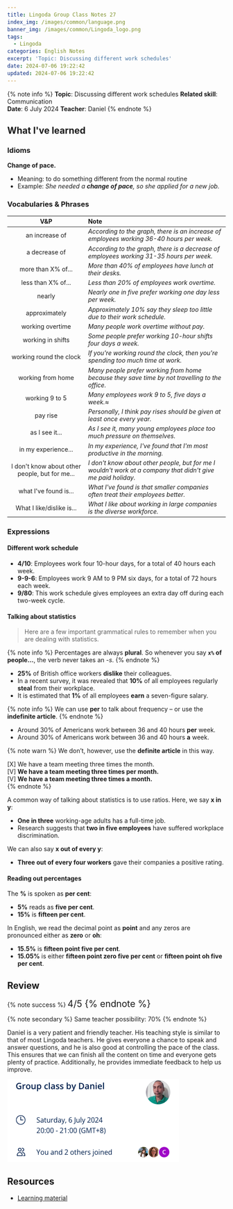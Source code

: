 ```yaml
---
title: Lingoda Group Class Notes 27
index_img: /images/common/language.png
banner_img: /images/common/Lingoda_logo.png
tags:
  - Lingoda
categories: English Notes
excerpt: 'Topic: Discussing different work schedules'
date: 2024-07-06 19:22:42
updated: 2024-07-06 19:22:42
---
```


{% note info %}
**Topic**: Discussing different work schedules
**Related skill**: Communication  
**Date**: 6 July 2024
**Teacher**: Daniel
{% endnote %}

## What I've learned

### Idioms
**Change of pace.**
- Meaning: to do something different from the normal routine
- Example: *She needed a **change of pace**, so she applied for a new job.*

### Vocabularies & Phrases

|                      V&P                       |                                                     Note                                                     |
| :--------------------------------------------: | :---------------------------------------------------------------------------------------------------------- |
|                 an increase of                 |          *According to the graph, there is an increase of employees working 36-40 hours per week.*           |
|                 a decrease of                  |           *According to the graph, there is a decrease of employees working 31-35 hours per week.*           |
|               more than X% of...               |                           *More than 40% of employees have lunch at their desks.*                            |
|               less than X% of...               |                                 *Less than 20% of employees work overtime.*                                  |
|                     nearly                     |                          *Nearly one in five prefer working one day less per week.*                          |
|                 approximately                  |                  *Approximately 10% say they sleep too little due to their work schedule.*                   |
|                working overtime                |                                   *Many people work overtime without pay.*                                   |
|               working in shifts                |                        *Some people prefer working 10-hour shifts four days a week.*                         |
|            working round the clock             |               *If you're working round the clock, then you're spending too much time at work.*               |
|               working from home                |        *Many people prefer working from home because they save time by not travelling to the office.*        |
|                 working 9 to 5                 |                               *Many employees work 9 to 5, five days a week.≈*                               |
|                    pay rise                    |                  *Personally, I think pay rises should be given at least once every year.*                   |
|                 as I see it...                 |                  *As I see it, many young employees place too much pressure on themselves.*                  |
|              in my experience...               |                   *In my experience, I've found that I'm most productive in the morning.*                    |
| I don't know about other people, but for me... | *I don't know about other people, but for me I wouldn't work at a company that didn't give me paid holiday.* |
|             what I've found is...              |               *What I've found is that smaller companies often treat their employees better.*                |
|           What I like/dislike is...            |                   *What I like about working in large companies is the diverse workforce.*                   |


### Expressions

#### Different work schedule

- **4/10**: Employees work four 10-hour days, for a total of 40 hours each week.
- **9-9-6**: Employees work 9 AM to 9 PM six days, for a total of 72 hours each week.
- **9/80**: This work schedule gives employees an extra day off during each two-week cycle.

#### Talking about statistics

> Here are a few important grammatical rules to remember when you are dealing with statistics.

{% note info %}
Percentages are always **plural**. So whenever you say **`x%` of people…**, the verb never takes an *-s*.
{% endnote %}

- **25%** of British office workers **dislike** their colleagues.
- In a recent survey, it was revealed that **10%** of all employees regularly **steal** from their workplace.
- It is estimated that **1%** of all employees **earn** a seven-figure salary.

{% note info %}
We can use **per** to talk about frequency – or use the **indefinite article**.
{% endnote %}

- Around 30% of Americans work between 36 and 40 hours **per** week.
- Around 30% of Americans work between 36 and 40 hours **a** week.

{% note warn %}
We don’t, however, use the **definite article** in this way.  
  
[X] We have a team meeting three times the month.  
[V] **We have a team meeting three times per month.**  
[V] **We have a team meeting three times a month.**  
{% endnote %}

A common way of talking about statistics is to use ratios. Here, we say **x in y**:
- **One in three** working-age adults has a full-time job.
- Research suggests that **two in five employees** have suffered workplace discrimination.
 
We can also say **x out of every y**:
- **Three out of every four workers** gave their companies a positive rating.

#### Reading out percentages

The **%** is spoken as **per cent**: 
- **5%** reads as **five per cent**.
- **15%** is **fifteen per cent**.
 
In English, we read the decimal point as **point** and any zeros are pronounced either as **zero** or **oh**:
- **15.5%** is **fifteen point five per cent**.
- **15.05%** is either **fifteen point zero five per cent** or **fifteen point oh five per cent**.

## Review

{% note success %}
<span style="font-size:1.5em;">
4/5
<span>
{% endnote %}

{% note secondary %}
<span style="font-size:1em;">
Same teacher possibility: 70%
<span>
{% endnote %}

Daniel is a very patient and friendly teacher. His teaching style is similar to that of most Lingoda teachers. He gives everyone a chance to speak and answer questions, and he is also good at controlling the pace of the class. This ensures that we can finish all the content on time and everyone gets plenty of practice. Additionally, he provides immediate feedback to help us improve.

![](../images/2024.07/lingoda_27.png)

## Resources
- [Learning material](https://learn.lingoda.com/english/learning-materials/666d96cf9c5b2/source/download)
